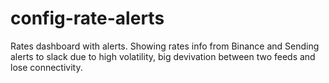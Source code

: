 # config-rate-alerts
Rates dashboard with alerts.
Showing rates info from Binance and Sending alerts to slack due to high volatility,
big devivation between two feeds  and lose connectivity.
